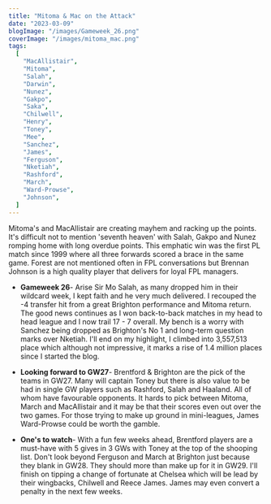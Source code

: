```yaml
---
title: "Mitoma & Mac on the Attack"
date: "2023-03-09"
blogImage: "/images/Gameweek_26.png"
coverImage: "/images/mitoma_mac.png"
tags:
  [
    "MacAllistair",
    "Mitoma",
    "Salah",
    "Darwin",
    "Nunez",
    "Gakpo",
    "Saka",
    "Chilwell",
    "Henry",
    "Toney",
    "Mee",
    "Sanchez",
    "James",
    "Ferguson",
    "Nketiah",
    "Rashford",
    "March",
    "Ward-Prowse",
    "Johnson",
  ]
---
```


Mitoma's and MacAllistair are creating mayhem and racking up the points. It's difficult not to mention 'seventh heaven' with Salah, Gakpo and Nunez romping home with long overdue points. This emphatic win was the first PL match since 1999 where all three forwards scored a brace in the same game. Forest are not mentioned often in FPL conversations but Brennan Johnson is a high quality player that delivers for loyal FPL managers.

- **Gameweek 26**- Arise Sir Mo Salah, as many dropped him in their wildcard week, I kept faith and he very much delivered. I recouped the -4 transfer hit from a great Brighton performance and Mitoma return. The good news continues as I won back-to-back matches in my head to head league and I now trail 17 - 7 overall. My bench is a worry with Sanchez being dropped as Brighton's No 1 and long-term question marks over Nketiah. I'll end on my highlight, I climbed into 3,557,513 place which although not impressive, it marks a rise of 1.4 million places since I started the blog.
- **Looking forward to GW27**- Brentford & Brighton are the pick of the teams in GW27. Many will captain Toney but there is also value to be had in single GW players such as Rashford, Salah and Haaland. All of whom have favourable opponents. It hards to pick between Mitoma, March and MacAllistair and it may be that their scores even out over the two games. For those trying to make up ground in mini-leagues, James Ward-Prowse could be worth the gamble.

- **One's to watch**- With a fun few weeks ahead, Brentford players are a must-have with 5 gives in 3 GWs with Toney at the top of the shooping list. Don't look beyond Ferguson and March at Brighton just because they blank in GW28. They should more than make up for it in GW29. I'll finish on tipping a change of fortunate at Chelsea which will be lead by their wingbacks, Chilwell and Reece James. James may even convert a penalty in the next few weeks.

